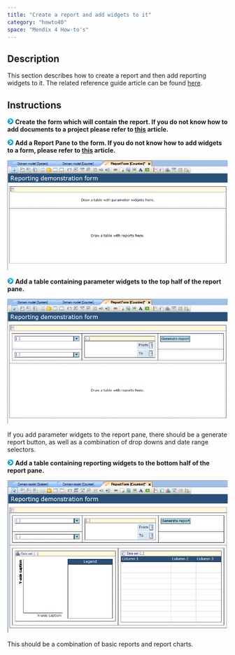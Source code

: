 ```yaml
---
title: "Create a report and add widgets to it"
category: "howto40"
space: "Mendix 4 How-to's"
---
```

## Description

This section describes how to create a report and then add reporting widgets to it. The related reference guide article can be found [here](https://world.mendix.com/pages/releaseview.action?pageId=9699407).

## Instructions

![](attachments/819203/917932.png) **Create the form which will contain the report. If you do not know how to add documents to a project please refer to [this](https://world.mendix.com/display/howto25/Add+documents+to+a+module) article.**

![](attachments/819203/917932.png) **Add a Report Pane to the form. If you do not know how to add widgets to a form, please refer to [this](https://world.mendix.com/display/howto25/Add+a+widget+to+a+form) article.**

![](attachments/2621475/2752704.png)

![](attachments/819203/917932.png) **Add a table containing parameter widgets to the top half of the report pane.**

![](attachments/2621475/2752728.png)

If you add parameter widgets to the report pane, there should be a generate report button, as well as a combination of drop downs and date range selectors.

![](attachments/819203/917932.png) **Add a table containing reporting widgets to the bottom half of the report pane.**

![](attachments/2621475/2752729.png)

This should be a combination of basic reports and report charts.

